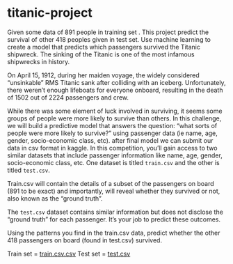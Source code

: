 # titanic-project


Given some data of 891 people in training set . This project predict the survival of other 418 peoples given in test set.
 Use machine learning to create a model that predicts which passengers survived the Titanic shipwreck.
 The sinking of the Titanic is one of the most infamous shipwrecks in history.

On April 15, 1912, during her maiden voyage, the widely considered “unsinkable” RMS Titanic sank after colliding with an iceberg. Unfortunately, there weren’t enough lifeboats for everyone onboard, resulting in the death of 1502 out of 2224 passengers and crew.

While there was some element of luck involved in surviving, it seems some groups of people were more likely to survive than others.
In this challenge, we will build a predictive model that answers the question: “what sorts of people were more likely to survive?” using passenger data (ie name, age, gender, socio-economic class, etc).
after final model we can submit our data in csv format in  kaggle.
In this competition, you’ll gain access to two similar datasets that include passenger information like name, age, gender, socio-economic class, etc. One dataset is titled `train.csv` and the other is titled `test.csv`.

Train.csv will contain the details of a subset of the passengers on board (891 to be exact) and importantly, will reveal whether they survived or not, also known as the “ground truth”.

The `test.csv` dataset contains similar information but does not disclose the “ground truth” for each passenger. It’s your job to predict these outcomes.

Using the patterns you find in the train.csv data, predict whether the other 418 passengers on board (found in test.csv) survived.

Train set = [train.csv.csv](https://github.com/priyanshu5943/titanic-project/files/8748903/train.csv.csv)
Test set = [test.csv](https://github.com/priyanshu5943/titanic-project/files/8748905/test.csv)


